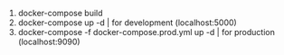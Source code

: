 1) docker-compose build
2) docker-compose up -d | for development (localhost:5000)
3) docker-compose -f docker-compose.prod.yml up -d | for production (localhost:9090)

